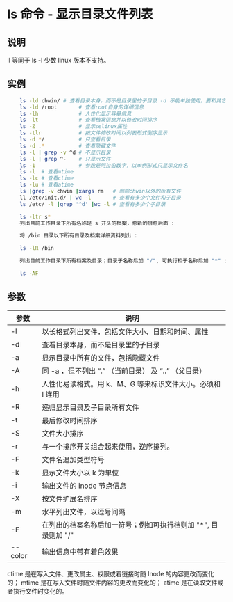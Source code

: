 # ls 命令 - 显示目录文件列表

## 说明

ll 等同于 ls -l  少数 linux 版本不支持。

## 实例

```bash
    ls -ld chwin/ # 查看目录本身，而不是目录里的子目录 -d 不能单独使用，要和其它参数合用
    ls -ld /root       # 查看root自身的详细信息
    ls -lh             # 人性化显示容量信息
    ls -lt             # 查看档案信息并以修改时间排序
    ls -Z              # 显示selinux属性
    ls -tlr            # 按文件修改时间以列表形式倒序显示
    ls -d */           # 只查看目录
    ls -d .*           # 查看隐藏文件
    ls -l | grep -v ^d # 不显示目录
    ls -l | grep ^-    # 只显示文件
    ls -1              # 参数是阿拉伯数字，以单例形式只显示文件名
    ls -l  # 查看mtime
    ls -lc # 查看ctime
    ls -lu # 查看atime
    ls |grep -v chwin |xargs rm   # 删除chwin以外的所有文件
    ll /etc/init.d/ | wc -l       # 查看有多少个文件和子目录
    ls /etc/ -l |grep '^d' |wc -l # 查看有多少个子目录

    ls -ltr s*
    列出目前工作目录下所有名称是 s 开头的档案，愈新的排愈后面 :

    将 /bin 目录以下所有目录及档案详细资料列出 :

    ls -lR /bin

    列出目前工作目录下所有档案及目录；目录于名称后加 "/", 可执行档于名称后加 "*" :

    ls -AF
```

## 参数

| 参数    | 说明                                                           |
|---------|----------------------------------------------------------------|
| -l      | 以长格式列出文件，包括文件大小、日期和时间、属性               |
| -d      | 查看目录本身，而不是目录里的子目录                             |
| -a      | 显示目录中所有的文件，包括隐藏文件                             |
| -A      | 同 -a ，但不列出 “.” （当前目录） 及 “..” （父目录）           |
| -h      | 人性化易读格式。用 k、M、G 等来标识文件大小。必须和 l 连用     |
| -R      | 递归显示目录及子目录所有文件                                   |
| -t      | 最后修改时间排序                                               |
| -S      | 文件大小排序                                                   |
| -r      | 与一个排序开关组合起来使用，逆序排列。                         |
| -F      | 文件名追加类型符号                                             |
| -k      | 显示文件大小以 k 为单位                                        |
| -i      | 输出文件的 inode 节点信息                                      |
| -X      | 按文件扩展名排序                                               |
| -m      | 水平列出文件，以逗号间隔                                       |
| -F      | 在列出的档案名称后加一符号；例如可执行档则加 "*", 目录则加 "/" |
| --color | 输出信息中带有着色效果                                         |

ctime 是在写入文件、更改属主、权限或着链接时随 Inode 的内容更改而变化的；
mtime 是在写入文件时随文件内容的更改而变化的；
atime 是在读取文件或者执行文件时变化的。
